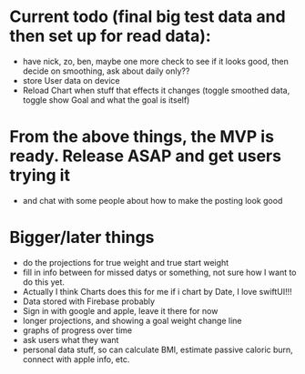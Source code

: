# Current todo (final big test data and then set up for read data):
* have nick, zo, ben, maybe one more check to see if it looks good, then decide on smoothing, ask about daily only??
* store User data on device
* Reload Chart when stuff that effects it changes (toggle smoothed data, toggle show Goal and what the goal is itself)


# From the above things, the MVP is ready. Release ASAP and get users trying it
* and chat with some people about how to make the posting look good


# Bigger/later things
* do the projections for true weight and true start weight
* fill in info between for missed datys or something, not sure how I want to do this yet.
* Actually I think Charts does this for me if i chart by Date, I love swiftUI!!!
* Data stored with Firebase probably
* Sign in with google and apple, leave it there for now
* longer projections, and showing a goal weight change line
* graphs of progress over time
* ask users what they want
* personal data stuff, so can calculate BMI, estimate passive caloric burn, connect with apple info, etc.
